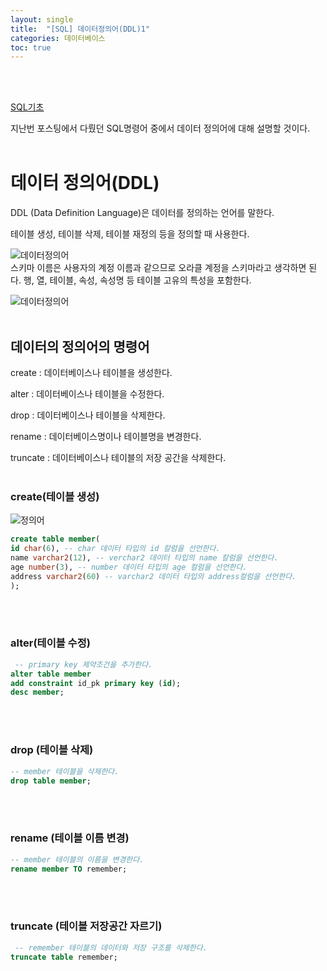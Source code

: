 ```yaml
---
layout: single
title:  "[SQL] 데이터정의어(DDL)1"
categories: 데이터베이스
toc: true
---
```

<br/><br/>

[SQL기초](https://98jungwoo.github.io/%EB%8D%B0%EC%9D%B4%ED%84%B0%EB%B2%A0%EC%9D%B4%EC%8A%A4-sql/SQL1/)

지난번 포스팅에서 다뤘던 SQL명령어 중에서 데이터 정의어에 대해 설명할 것이다.
<br/><br/>


# 데이터 정의어(DDL) #

DDL (Data Definition Language)은 데이터를 정의하는 언어를 말한다.

테이블 생성, 테이블 삭제, 테이블 재정의 등을 정의할 때 사용한다.

![데이터정의어](https:/images/2023-04-16-SQL_데이터의%20정의어%201%20(create,alter,drop,rename,t)/스키마.png)
<br/>
스키마 이름은 사용자의 계정 이름과 같으므로 오라클 계정을 스키마라고 생각하면 된다.
행, 열, 테이블, 속성, 속성명 등 테이블 고유의 특성을 포함한다.

![데이터정의어](https:/images/2023-04-16-SQL_데이터의%20정의어%201%20(create,alter,drop,rename,t)/데이터기본구조.png)
<br/><br/>

## 데이터의 정의어의 명령어 ##

create : 데이터베이스나 테이블을 생성한다.

alter : 데이터베이스나 테이블을 수정한다.

drop : 데이터베이스나 테이블을 삭제한다.

rename : 데이터베이스명이나 테이블명을 변경한다.

truncate : 데이터베이스나 테이블의 저장 공간을 삭제한다.
<br/><br/>

### create(테이블 생성) ###

![정의어](https:/images/2023-04-16-SQL_데이터의%20정의어%201%20(create,alter,drop,rename,t)/테이블%20생성.png)
<br/>

```sql
create table member(
id char(6), -- char 데이터 타입의 id 칼럼을 선언한다.
name varchar2(12), -- verchar2 데이터 타입의 name 칼럼을 선언한다.
age number(3), -- number 데이터 타입의 age 컬럼을 선언한다.
address varchar2(60) -- varchar2 데이터 타입의 address컬럼을 선언한다.
);
```
<br/><br/>

### alter(테이블 수정) ###

```sql
 -- primary key 제약조건을 추가한다.
alter table member
add constraint id_pk primary key (id);
desc member;
```
<br/><br/>

### drop (테이블 삭제) ###

```sql
-- member 테이블을 삭제한다.
drop table member;
```
<br/><br/>

### rename (테이블 이름 변경) ###

```sql
-- member 테이블의 이름을 변경한다.
rename member TO remember;
```
<br/><br/>

### truncate (테이블 저장공간 자르기) ###

```sql
 -- remember 테이블의 데이터와 저장 구조를 삭제한다.
truncate table remember;
```